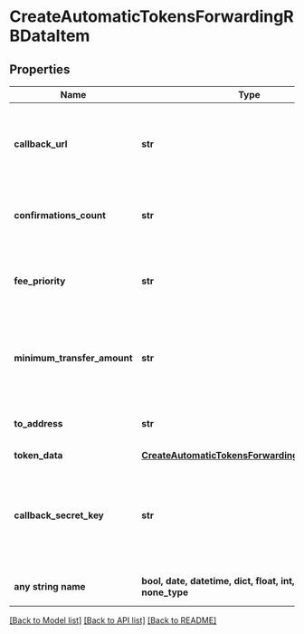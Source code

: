 # CreateAutomaticTokensForwardingRBDataItem


## Properties
Name | Type | Description | Notes
------------ | ------------- | ------------- | -------------
**callback_url** | **str** | Represents the URL that is set by the customer where the callback will be received at. The callback notification will be received only if and when the event occurs. | 
**confirmations_count** | **str** | Represents the number of confirmations, i.e. the amount of blocks that have been built on top of this block. | 
**fee_priority** | **str** | Represents the fee priority of the automation, whether it is \&quot;SLOW\&quot;, \&quot;STANDARD\&quot; or \&quot;FAST\&quot;. | 
**minimum_transfer_amount** | **str** | Represents the minimum transfer amount of the currency in the &#x60;fromAddress&#x60; that can be allowed for an automatic forwarding. | 
**to_address** | **str** | Represents the hash of the address the currency is forwarded to. | 
**token_data** | [**CreateAutomaticTokensForwardingRBTokenData**](CreateAutomaticTokensForwardingRBTokenData.md) |  | 
**callback_secret_key** | **str** | Represents the Secret Key value provided by the customer. This field is used for security purposes during the callback notification, in order to prove the sender of the callback as Crypto APIs. | [optional] 
**any string name** | **bool, date, datetime, dict, float, int, list, str, none_type** | any string name can be used but the value must be the correct type | [optional]

[[Back to Model list]](../README.md#documentation-for-models) [[Back to API list]](../README.md#documentation-for-api-endpoints) [[Back to README]](../README.md)


